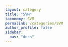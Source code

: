 ```yaml
---
layout: category
title: "SVM"
taxonomy: SVM
permalink: /categories/SVM
author_profile: false
sidebar:
  nav: "docs"
---
```


